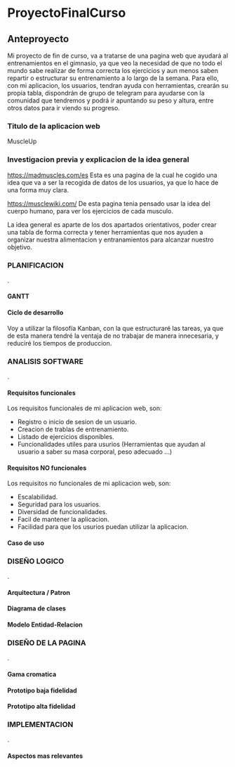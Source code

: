 # ProyectoFinalCurso


## Anteproyecto

Mi proyecto de fin de curso, va a tratarse de una pagina web que ayudará al entrenamientos en el gimnasio, ya que veo la necesidad de que no todo el mundo sabe realizar de forma correcta los ejercicios y aun menos saben repartir o estructurar su entrenamiento a lo largo de la semana. Para ello, con mi aplicacion, los usuarios, tendran ayuda con herramientas, crearán su propia tabla, dispondrán de grupo de telegram para ayudarse con la comunidad que tendremos y podrá ir apuntando su peso y altura, entre otros datos para ir viendo su progreso.

### Titulo de la aplicacion web
MuscleUp

### Investigacion previa y explicacion de la idea general

https://madmuscles.com/es
Esta es una pagina de la cual he cogido una idea que va a ser la recogida de datos de los usuarios, ya que lo hace de una forma muy clara.

https://musclewiki.com/
De esta pagina tenia pensado usar la idea del cuerpo humano, para ver los ejercicios de cada musculo.

La idea general es aparte de los dos apartados orientativos, poder crear una tabla de forma correcta y tener herramientas que nos ayuden a organizar nuestra alimentacion y entranamientos para alcanzar nuestro objetivo.


### PLANIFICACION
.
#### GANTT


#### Ciclo de desarrollo
Voy a utilizar la filosofía Kanban, con la que estructuraré las tareas, ya que de esta manera tendré la ventaja de no trabajar de manera innecesaria, y reduciré los tiempos de produccion.

### ANALISIS SOFTWARE
.
#### Requisitos funcionales
Los requisitos funcionales de mi aplicacion web, son:
  - Registro o inicio de sesion de un usuario.
  - Creacion de trablas de entrenamiento.
  - Listado de ejercicios disponibles.
  - Funcionalidades utiles para usurios (Herramientas que ayudan al usuario a saber su masa corporal, peso adecuado ...)

#### Requisitos NO funcionales
Los requisitos no funcionales de mi aplicacion web, son: 
  - Escalabilidad.
  - Seguridad para los usuarios.
  - Diversidad de funcionalidades.
  - Facil de mantener la aplicacion.
  - Facilidad para que los usurios puedan utilizar la aplicacion.

#### Caso de uso


### DISEÑO LOGICO
.
#### Arquitectura / Patron



#### Diagrama de clases



#### Modelo Entidad-Relacion



### DISEÑO DE LA PAGINA
.
#### Gama cromatica



#### Prototipo baja fidelidad



#### Prototipo alta fidelidad



### IMPLEMENTACION
.
#### Aspectos mas relevantes





